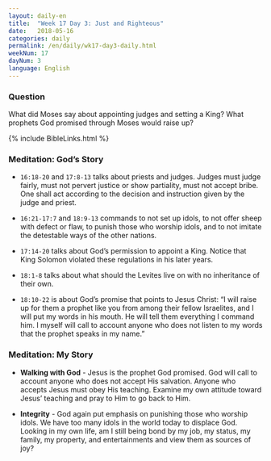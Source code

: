 ```yaml
---
layout: daily-en
title:  "Week 17 Day 3: Just and Righteous"
date:   2018-05-16
categories: daily
permalink: /en/daily/wk17-day3-daily.html
weekNum: 17
dayNum: 3
language: English
---
```


### Question    
What did Moses say about appointing judges and setting a King? What prophets God promised through Moses would raise up? 

{% include BibleLinks.html %}

### Meditation: God’s Story  
+ `16:18-20` and `17:8-13` talks about priests and judges. Judges must judge fairly, must not pervert justice or show partiality, must not accept bribe. One shall act according to the decision and instruction given by the judge and priest.

+ `16:21-17:7` and `18:9-13` commands to not set up idols, to not offer sheep with defect or flaw, to punish those who worship idols, and to not imitate the detestable ways of the other nations.

+ `17:14-20` talks about God’s permission to appoint a King. Notice that King Solomon violated these regulations in his later years.

+ `18:1-8` talks about what should the Levites live on with no inheritance of their own.

+ `18:10-22` is about God’s promise that points to Jesus Christ: “I will raise up for them a prophet like you from among their fellow Israelites, and I will put my words in his mouth. He will tell them everything I command him. I myself will call to account anyone who does not listen to my words that the prophet speaks in my name.”

### Meditation: My Story  
+ **Walking with God** - Jesus is the prophet God promised. God will call to account anyone who does not accept His salvation. Anyone who accepts Jesus must obey His teaching. Examine my own attitude toward Jesus’ teaching and pray to Him to go back to Him.

+ **Integrity** - God again put emphasis on punishing those who worship idols. We have too many idols in the world today to displace God. Looking in my own life, am I still being bond by my job, my status, my family, my property, and entertainments and view them as sources of joy?
